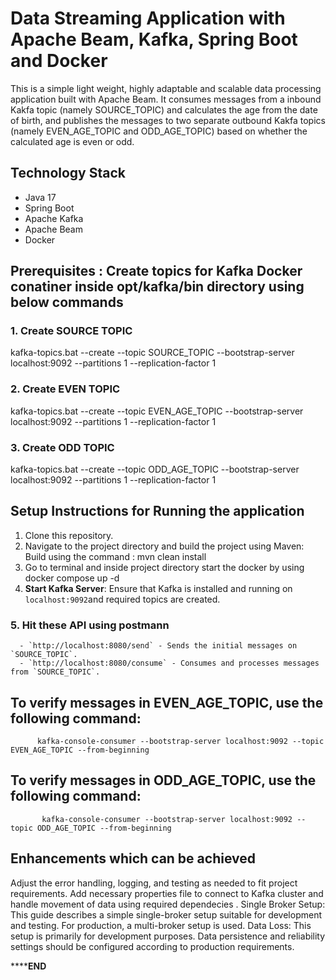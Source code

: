 # Data Streaming Application with Apache Beam, Kafka, Spring Boot and Docker

This is a simple light weight, highly adaptable and scalable  data processing application built with Apache Beam. It consumes messages from a inbound Kakfa topic (namely SOURCE_TOPIC) and calculates the age from the date of birth, and publishes the messages to two separate outbound Kakfa topics (namely EVEN_AGE_TOPIC and ODD_AGE_TOPIC)  based on whether the calculated age is even or odd.

## Technology Stack
- Java 17
- Spring Boot
- Apache Kafka
- Apache Beam
- Docker

## Prerequisites : Create topics for Kafka Docker conatiner inside  opt/kafka/bin directory using below commands

### 1. Create SOURCE TOPIC 
kafka-topics.bat --create --topic SOURCE_TOPIC --bootstrap-server localhost:9092 --partitions 1 --replication-factor 1

### 2. Create EVEN TOPIC
kafka-topics.bat --create --topic EVEN_AGE_TOPIC --bootstrap-server localhost:9092 --partitions 1 --replication-factor 1

### 3. Create ODD TOPIC
kafka-topics.bat --create --topic ODD_AGE_TOPIC --bootstrap-server localhost:9092 --partitions 1 --replication-factor 1

## Setup Instructions for Running the application
  1. Clone this repository.
  2. Navigate to the project directory and build the project using Maven: Build  using the command : mvn clean install
  3. Go to terminal and inside project directory start the docker by using docker compose up -d
  4. **Start Kafka Server**: Ensure that Kafka is installed and running on `localhost:9092`and required topics are created.
 ###  5. Hit these API using postmann 
      - `http://localhost:8080/send` - Sends the initial messages on `SOURCE_TOPIC`.
      - `http://localhost:8080/consume` - Consumes and processes messages from `SOURCE_TOPIC`.
                                
   
## To verify messages in EVEN_AGE_TOPIC, use the following command:
          kafka-console-consumer --bootstrap-server localhost:9092 --topic EVEN_AGE_TOPIC --from-beginning
## To verify messages in ODD_AGE_TOPIC, use the following command:
           kafka-console-consumer --bootstrap-server localhost:9092 --topic ODD_AGE_TOPIC --from-beginning
           
## Enhancements which can be achieved
Adjust the error handling, logging, and testing as needed to fit project requirements.
Add necessary properties file to connect to Kafka cluster and handle movement of data using required dependecies .
Single Broker Setup: This guide describes a simple single-broker setup suitable for development and testing. For production, a multi-broker setup is used.
Data Loss: This setup is primarily for development purposes. Data persistence and reliability settings should be configured according to production requirements.






**************************************************************************************************************END**********************************************************************************************************
